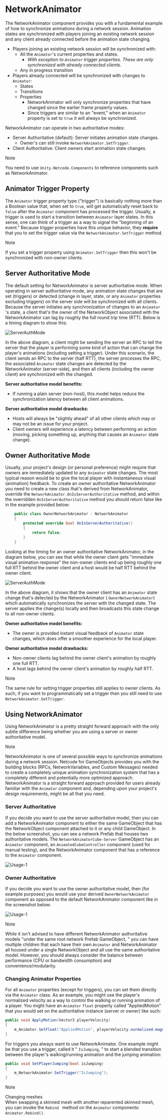 # NetworkAnimator

The NetworkAnimator component provides you with a fundamental example of how to synchronize animations during a network session. Animation states are synchronized with players joining an existing network session and any client already connected before the animation state changing.

* Players joining an existing network session will be synchronized with:
    * All the `Animator`'s current properties and states.
        * *With exception to `Animator` trigger properties. These are only synchronized with already connected clients.*
    * Any in progress transition
* Players already connected will be synchronized with changes to `Animator`:
    * States
    * Transitions
    * Properties
        * NetworkAnimator will only synchronize properties that have changed since the earlier frame property values.
        * Since triggers are similar to an "event," when an `Animator` property is set to `true` it will always be synchronized.

NetworkAnimator can operate in two authoritative modes:

* Server Authoritative (default): Server initiates animation state changes.
    * Owner's can still invoke `NetworkAnimator.SetTrigger`.
* Client Authoritative: Client owners start animation state changes.


> [!NOTE]
> You need to use `Unity.Netcode.Components` to reference components such as NetworkAnimator.

## Animator Trigger Property

The `Animator` trigger property type ("trigger") is basically nothing more than a Boolean value that, when set to `true`, will get automatically reset back to `false` after the `Animator` component has processed the trigger. Usually, a trigger is used to start a transition between `Animator` layer states. In this sense, one can think of a trigger as a way to signal the "beginning of an event." Because trigger properties have this unique behavior, they **require** that you to set the trigger value via the `NetworkAnimator.SetTrigger` method.

> [!NOTE]
> If you set a trigger property using `Animator.SetTrigger` then this won't be synchronized with non-owner clients.

## Server Authoritative Mode

The default setting for NetworkAnimator is server authoritative mode. When operating in server authoritative mode, any animation state changes that are set (triggers) or detected (change in layer, state, or any `Animator` properties excluding triggers) on the server side will be synchronized with all clients. Because the server initiates any synchronization of changes to an `Animator` 's state, a client that's the owner of the NetworkObject associated with the NetworkAnimator can lag by roughly the full round trip time (RTT). Below is a timing diagram to show this:

![ServerAuthMode](../../images/NetworkAnimatorServerAuthTiming.png)

In the above diagram, a client might be sending the server an RPC to tell the server that the player is performing some kind of action that can change the player's animations (including setting a trigger). Under this scenario, the client sends an RPC to the server (half RTT), the server processes the RPC, the associated `Animator` state changes are detected by the NetworkAnimator (server-side), and then all clients (including the owner client) are synchronized with the changed.

**Server authoritative model benefits:**

* If running a plain server (non-host), this model helps reduce the synchronization latency between all client animations.

**Server authoritative model drawbacks:**

* Hosts will always be "slightly ahead" of all other clients which may or may not be an issue for your project.
* Client owners will experience a latency between performing an action (moving, picking something up, anything that causes an `Animator` state change).

## Owner Authoritative Mode

Usually, your project's design (or personal preference) might require that owners are immediately updated to any `Animator` state changes. The most typical reason would be to give the local player with instantaneous visual (animation) feedback. To create an owner authoritative NetworkAnimator you need to create a new class that's derived from NetworkAnimator, override the `NetworkAnimator.OnIsServerAuthoritative` method, and within the overridden `OnIsServerAuthoritative` method you should return false like in the example provided below:

```csharp
    public class OwnerNetworkAnimator : NetworkAnimator
    {
        protected override bool OnIsServerAuthoritative()
        {
            return false;
        }
    }
```

Looking at the timing for an owner authoritative NetworkAnimator, in the diagram below, you can see that while the owner client gets "immediate visual animation response" the non-owner clients end up being roughly one full RTT behind the owner client and a host would be half RTT behind the owner client.

![ServerAuthMode](../../images/NetworkAnimatorOwnerAuthTiming.png)

In the above diagram, it shows that the owner client has an `Animator` state change that's detected by the NetworkAnimator ( `OwnerNetworkAnimator`) which automatically synchronizes the server with the changed state. The server applies the change(s) locally and then broadcasts this state change to all non-owner clients.

**Owner authoritative model benefits:**

* The owner is provided instant visual feedback of `Animator` state changes, which does offer a smoother experience for the local player.

**Owner authoritative model drawbacks:**

* Non-owner clients lag behind the owner client's animation by roughly one full RTT.
* A host lags behind the owner client's animation by roughly half RTT.

> [!NOTE]
> The same rule for setting trigger properties still applies to owner clients. As such, if you want to programmatically set a trigger then you still need to use `NetworkAnimator.SetTrigger`.

## Using NetworkAnimator

Using NetworkAnimator is a pretty straight forward approach with the only subtle difference being whether you are using a server or owner authoritative model.

> [!NOTE]
> NetworkAnimator is one of several possible ways to synchronize animations during a network session. Netcode for GameObjects provides you with the building blocks (RPCs, NetworkVariables, and Custom Messages) needed to create a completely unique animation synchronization system that has a completely different and potentially more optimized approach. NetworkAnimator is a straight forward approach provided for users already familiar with the `Animator` component and, depending upon your project's design requirements, might be all that you need.

### Server Authoritative

If you decide you want to use the server authoritative model, then you can add a NetworkAnimator component to either the same GameObject that has the NetworkObject component attached to it or any child GameObject. In the below screenshot, you can see a network Prefab that houses two authoritative models. The `NetworkAnimatorCube-Server` GameObject has an `Animator` component, an `AnimatedCubeController` component (used for manual testing), and the NetworkAnimator component that has a reference to the `Animator` component.

![Usage-1](../../images/NetworkAnimatorUsage-1.png)

### Owner Authoritative

If you decide you want to use the owner authoritative model, then (for example purposes) you would use your derived `OwnerNetworkAnimator` component as opposed to the default NetworkAnimator component like in the screenshot below:

![Usage-1](../../images/NetworkAnimatorUsage-2.png)

> [!NOTE]
> While it isn't advised to have different NetworkAnimator authoritative models "under the same root network Prefab GameObject, " you can have multiple children that each have their own `Animator` and NetworkAnimator all housed under a single NetworkObject and all use the same authoritative model. However, you should always consider the balance between performance (CPU or bandwidth consumption) and convenience/modularity.

### Changing Animator Properties

For all `Animator` properties (except for triggers), you can set them directly via the `Animator` class. As an example, you might use the player's normalized velocity as a way to control the walking or running animation of a player. You might have an `Animator` `float` property called "AppliedMotion" that you would set on the authoritative instance (server or owner) like such:

```csharp
public void ApplyMotion(Vector3 playerVelocity)
{
    m_Animator.SetFloat("AppliedMotion", playerVelocity.normalized.magnitude);
}
```

For triggers you always want to use NetworkAnimator. One example might be that you use a trigger, called it " `IsJumping`, " to start a blended transition between the player's walking/running animation and the jumping animation:

```csharp
public void SetPlayerJumping(bool isJumping)
{
    m_NetworkAnimator.SetTrigger("IsJumping");
}
```

> [!NOTE]
> Changing meshes<br/>
> When swapping a skinned mesh with another reparented skinned mesh, you can invoke the `Rebind ` method on the `Animator` components: `Animator.Rebind()`.
